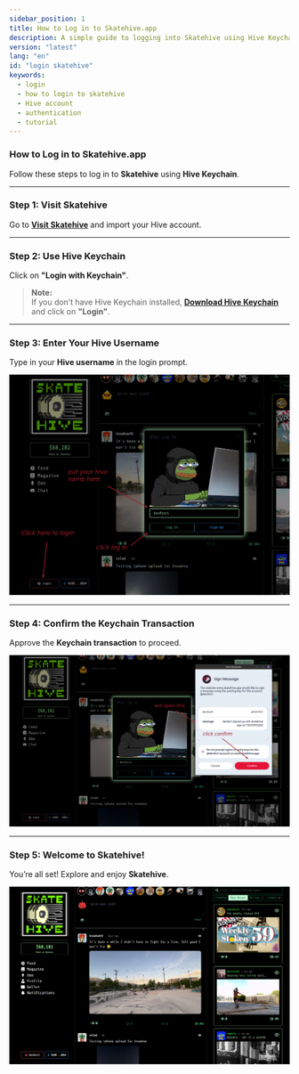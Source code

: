```yaml
---
sidebar_position: 1
title: How to Log in to Skatehive.app  
description: A simple guide to logging into Skatehive using Hive Keychain. Learn how to import your Hive account, confirm transactions, and get started on Skatehive.
version: "latest"
lang: "en"
id: "login skatehive"
keywords:
  - login
  - how to login to skatehive
  - Hive account
  - authentication
  - tutorial
---
```


### How to Log in to Skatehive.app

Follow these steps to log in to **Skatehive** using **Hive Keychain**.

---

### Step 1: Visit Skatehive

Go to <a href="https://skatehive.app/" class="button-link" target="_blank">**Visit Skatehive**</a> and import your Hive account.


---

### Step 2: Use Hive Keychain

Click on **"Login with Keychain"**.

> **Note:**  
> If you don’t have Hive Keychain installed,  <a href="https://hive-keychain.com/" class="button-link" target="_blank"> **Download Hive Keychain**</a> and click on **"Login"**.


---

### Step 3: Enter Your Hive Username

Type in your **Hive username** in the login prompt.

![Login Screen](../../../../../src/assets/Tuto-logIn/1.png)

---

### Step 4: Confirm the Keychain Transaction

Approve the **Keychain transaction** to proceed.

![Transaction Confirmation](../../../../../src/assets/Tuto-logIn/2.png)

---

### Step 5: Welcome to Skatehive!

You’re all set! Explore and enjoy **Skatehive**.

![Welcome Screen](../../../../../src/assets/Tuto-logIn/3.png)
